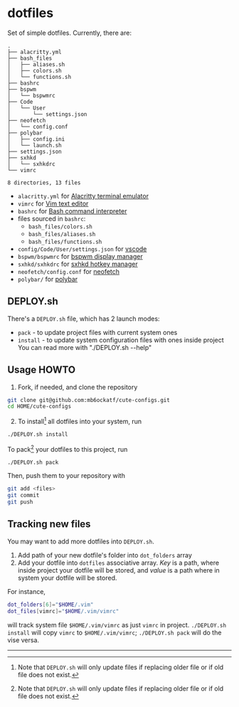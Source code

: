 # dotfiles

Set of simple dotfiles. Currently, there are:
```ascii
.
├── alacritty.yml
├── bash_files
│   ├── aliases.sh
│   ├── colors.sh
│   └── functions.sh
├── bashrc
├── bspwm
│   └── bspwmrc
├── Code
│   └── User
│       └── settings.json
├── neofetch
│   └── config.conf
├── polybar
│   ├── config.ini
│   └── launch.sh
├── settings.json
├── sxhkd
│   └── sxhkdrc
└── vimrc

8 directories, 13 files
```
- `alacritty.yml` for [Alacritty terminal emulator](https://github.com/alacritty/alacritty)
- `vimrc` for [Vim text editor](https://vimhelp.org/)
- `bashrc` for [Bash command interpreter](https://tiswww.case.edu/php/chet/bash/bashtop.html)
- files sourced in `bashrc`:
    - `bash_files/colors.sh`
    - `bash_files/aliases.sh`
    - `bash_files/functions.sh`
- `config/Code/User/settings.json` for [vscode](https://code.visualstudio.com/)
- `bspwm/bspwmrc` for [bspwm display manager](https://github.com/baskerville/bspwm)
- `sxhkd/sxhkdrc` for [sxhkd hotkey manager](https://github.com/baskerville/sxhkd)
- `neofetch/config.conf` for [neofetch](https://github.com/dylanaraps/neofetch)
- `polybar/` for [polybar](https://github.com/polybar/polybar)

## DEPLOY.sh
There's a `DEPLOY.sh` file, which has 2 launch modes:
- `pack` - to update project files with current system ones
- `install` - to update system configuration files with ones inside project
You can read more with "./DEPLOY.sh --help"

## Usage HOWTO
1. Fork, if needed, and clone the repository
```sh
git clone git@github.com:mb6ockatf/cute-configs.git
cd HOME/cute-configs
```
2. To install[^1] all dotfiles into your system, run
```sh
./DEPLOY.sh install
```

To pack[^1] your dotfiles to this project, run
```sh
./DEPLOY.sh pack
```

Then, push them to your repository with
```sh
git add <files>
git commit
git push
```

## Tracking new files
You may want to add more dotfiles into `DEPLOY.sh`.
1. Add path of your new dotfile's folder into `dot_folders` array
2. Add your dotfile into `dotfiles` associative array. *Key* is a path, where
   inside project your dotfile will be stored, and *value* is a path where in
   system your dotfile will be stored.

For instance,
```sh
dot_folders[6]="$HOME/.vim"
dot_files[vimrc]="$HOME/.vim/vimrc"
```
will track system file `$HOME/.vim/vimrc` as just `vimrc` in project.
`./DEPLOY.sh install` will copy `vimrc` to `$HOME/.vim/vimrc`;
`./DEPLOY.sh pack` will do the vise versa.

------

[^1]: Note that `DEPLOY.sh` will only update files if replacing older file or if
    old file does not exist.


